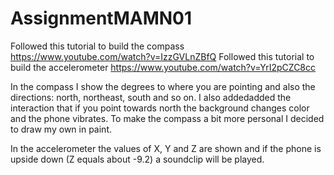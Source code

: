 # AssignmentMAMN01

Followed this tutorial to build the compass https://www.youtube.com/watch?v=IzzGVLnZBfQ
Followed this tutorial to build the accelerometer https://www.youtube.com/watch?v=YrI2pCZC8cc

In the compass I show the degrees to where you are pointing and also the directions: north, northeast, south and so on.
I also addedadded the interaction that if you point towards north the background changes color and the phone vibrates.
To make the compass a bit more personal I decided to draw my own in paint.

In the accelerometer the values of X, Y and Z are shown and if the phone is upside down (Z equals about -9.2) a soundclip will be played.


